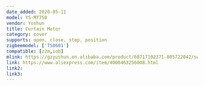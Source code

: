```yaml
---
date_added: 2020-05-11
model: YS-MT750
vendor: Yushun
title: Curtain Motor
category: cover
supports: open, close, stop, position
zigbeemodel: ['TS0601']
compatible: [z2m,iob]
mlink: https://gzyushun.en.alibaba.com/product/60717102371-805722042/switch_and_wireless_Smart_Home_automation_Yushun_MT750_wifi_electric_curtain_motor.html
link: https://www.aliexpress.com/item/4000463256008.html
link2: 
link3: 
---
```


